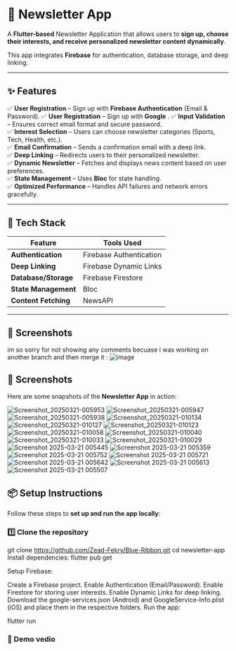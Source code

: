 # 📩 Newsletter App  

A **Flutter-based** Newsletter Application that allows users to **sign up, choose their interests, and receive personalized newsletter content dynamically**.  

This app integrates **Firebase** for authentication, database storage, and deep linking.  

---

## ✨ Features  

✅ **User Registration** – Sign up with **Firebase Authentication** (Email & Password).
✅ **User Registration** – Sign up with **Google**  . 
✅ **Input Validation** – Ensures correct email format and secure password.  
✅ **Interest Selection** – Users can choose newsletter categories (Sports, Tech, Health, etc.).  
✅ **Email Confirmation** – Sends a confirmation email with a deep link.  
✅ **Deep Linking** – Redirects users to their personalized newsletter.  
✅ **Dynamic Newsletter** – Fetches and displays news content based on user preferences.  
✅ **State Management** – Uses **Bloc** for state handling.  
✅ **Optimized Performance** – Handles API failures and network errors gracefully.  

---

## 🚀 Tech Stack  

| Feature            | Tools Used |
|--------------------|-----------|
| **Authentication** | Firebase Authentication |
| **Deep Linking**   | Firebase Dynamic Links   |
| **Database/Storage** | Firebase Firestore |
| **State Management** |   Bloc |
| **Content Fetching** | NewsAPI   |

---
## 📸 Screenshots  

im so sorry for not showing any comments becuase i was working on another branch and then merge it : 
![image](https://github.com/user-attachments/assets/01839776-7663-4493-a897-c4030b8b63db)



## 📸 Screenshots  

Here are some snapshots of the **Newsletter App** in action:  

 ![Screenshot_20250321-005953](https://github.com/user-attachments/assets/a83ec8fd-206b-4e2c-b793-0842904ce0c9)
![Screenshot_20250321-005947](https://github.com/user-attachments/assets/9864105a-8aae-428f-8d24-2f8e5beace3f)
![Screenshot_20250321-005938](https://github.com/user-attachments/assets/d76e87eb-3509-4baa-8413-17f4d5c5d38b)
![Screenshot_20250321-010134](https://github.com/user-attachments/assets/54eb14c5-448c-4277-ace1-cf2fb0690581)
![Screenshot_20250321-010127](https://github.com/user-attachments/assets/57018ca8-ed92-44b0-9b15-036aa210eafc)
![Screenshot_20250321-010123](https://github.com/user-attachments/assets/6365d277-5464-4daf-a465-955d6a0c5838)
![Screenshot_20250321-010058](https://github.com/user-attachments/assets/72a354c0-84b6-4c14-b166-2a3e28da4a86)
![Screenshot_20250321-010040](https://github.com/user-attachments/assets/0cd27ca9-d7e1-4723-a975-4e6bea075efc)
![Screenshot_20250321-010033](https://github.com/user-attachments/assets/4f3002b2-074c-456b-863d-4a22dd26e9d9)
![Screenshot_20250321-010029](https://github.com/user-attachments/assets/26ad090b-7ee9-4358-ad4d-c8bd053fced9)
![Screenshot 2025-03-21 005445](https://github.com/user-attachments/assets/243157fb-e405-4a0a-9c93-0478e2200758)
![Screenshot 2025-03-21 005359](https://github.com/user-attachments/assets/87ff627f-eb00-419e-8779-28e4d0015bc6)
![Screenshot 2025-03-21 005752](https://github.com/user-attachments/assets/b65a79db-87a7-4c02-9c28-89752186bc02)
![Screenshot 2025-03-21 005721](https://github.com/user-attachments/assets/35658d38-7daa-4dc9-9609-0b34c9a21175)
![Screenshot 2025-03-21 005642](https://github.com/user-attachments/assets/fc3d0bde-220a-449b-9044-c439a320787d)
![Screenshot 2025-03-21 005613](https://github.com/user-attachments/assets/e6a6caea-e0c1-4f06-8e6b-fedce24b0eea)
![Screenshot 2025-03-21 005507](https://github.com/user-attachments/assets/728d84fe-40f5-4ad5-869b-617d7d34e3a0)

## 📦 Setup Instructions  

Follow these steps to **set up and run the app locally**:

### **1️⃣ Clone the repository**  
git clone https://github.com/Zead-Fekry/Blue-Ribbon.git
cd newsletter-app
Install dependencies:
flutter pub get

Setup Firebase:

Create a Firebase project.
Enable Authentication (Email/Password).
Enable Firestore for storing user interests.
Enable Dynamic Links for deep linking.
Download the google-services.json (Android) and GoogleService-Info.plist (iOS) and place them in the respective folders.
Run the app:
 
flutter run
### **🎥 Demo vedio** 
